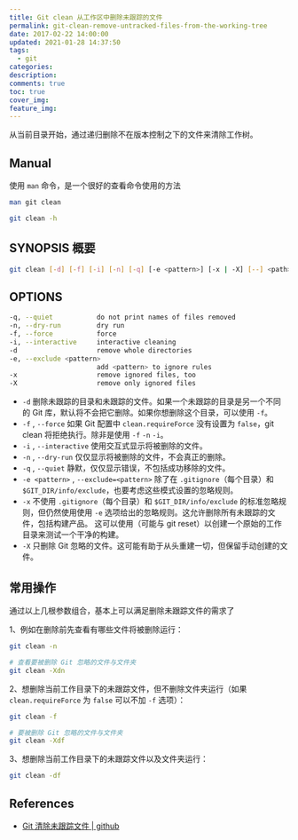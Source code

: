 ```yaml
---
title: Git clean 从工作区中删除未跟踪的文件
permalink: git-clean-remove-untracked-files-from-the-working-tree
date: 2017-02-22 14:00:00
updated: 2021-01-28 14:37:50
tags:
  - git
categories:
description:
comments: true
toc: true
cover_img:
feature_img:
---
```


从当前目录开始，通过递归删除不在版本控制之下的文件来清除工作树。

## Manual

使用 `man` 命令，是一个很好的查看命令使用的方法

```bash
man git clean

git clean -h
```

## SYNOPSIS 概要

```bash
git clean [-d] [-f] [-i] [-n] [-q] [-e <pattern>] [-x | -X] [--] <path>...
```

## OPTIONS

```bash
-q, --quiet           do not print names of files removed
-n, --dry-run         dry run
-f, --force           force
-i, --interactive     interactive cleaning
-d                    remove whole directories
-e, --exclude <pattern>
                      add <pattern> to ignore rules
-x                    remove ignored files, too
-X                    remove only ignored files
```

- `-d` 删除未跟踪的目录和未跟踪的文件。如果一个未跟踪的目录是另一个不同的 Git 库，默认将不会把它删除。如果你想删除这个目录，可以使用 `-f`。
- `-f` , `--force` 如果 Git 配置中 `clean.requireForce` 没有设置为 `false`，git clean 将拒绝执行。除非是使用 `-f` `-n` `-i`。
- `-i` , `--interactive` 使用交互式显示将被删除的文件。
- `-n` , `--dry-run` 仅仅显示将被删除的文件，不会真正的删除。
- `-q` , `--quiet` 静默，仅仅显示错误，不包括成功移除的文件。
- `-e <pattern>` , `--exclude=<pattern>` 除了在 `.gitignore`（每个目录）和 `$GIT_DIR/info/exclude`，也要考虑这些模式设置的忽略规则。
- `-x` 不使用 `.gitignore`（每个目录）和 `$GIT_DIR/info/exclude` 的标准忽略规则，但仍然使用使用 `-e` 选项给出的忽略规则。这允许删除所有未跟踪的文件，包括构建产品。 这可以使用（可能与 git reset）以创建一个原始的工作目录来测试一个干净的构建。
- `-X` 只删除 Git 忽略的文件。这可能有助于从头重建一切，但保留手动创建的文件。

<!-- more -->

## 常用操作

通过以上几根参数组合，基本上可以满足删除未跟踪文件的需求了

1、例如在删除前先查看有哪些文件将被删除运行：

```bash
git clean -n

# 查看要被删除 Git 忽略的文件与文件夹
git clean -Xdn
```

2、想删除当前工作目录下的未跟踪文件，但不删除文件夹运行（如果 `clean.requireForce` 为 `false` 可以不加 `-f` 选项）：

```bash
git clean -f

# 要被删除 Git 忽略的文件与文件夹
git clean -Xdf
```

3、想删除当前工作目录下的未跟踪文件以及文件夹运行：

```bash
git clean -df
```

## References

- [Git 清除未跟踪文件 | github](http://glgjing.github.io/blog/2015/01/09/git-qing-chu-wei-gen-zong-wen-jian/)

